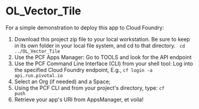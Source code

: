 # OL_Vector_Tile

For a simple demonstration to deploy this app to Cloud Foundry:
1. Download this project zip file to your local workstation.  Be sure to keep in its own folder in your local file system, and cd to that directory.
<code> cd ../OL_Vector_Tile</code>
2. Use the PCF Apps Manager: Go to TOOLS and look for the API endpoint
3. Use the PCF Command Line Interface (CLI) from your shell tool: Log into the specified Cloud Foundry endpoint, E.g.,
<code>cf login -a api.run.pivotal.io</code>
4. Select an Org (if needed) and a Space;
5. Using the PCF CLI and from your project's directory, type: <code>cf push</code>
6. Retrieve your app's URI from AppsManager, et voila!
